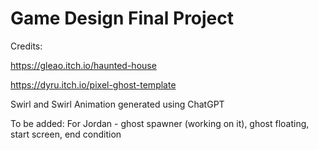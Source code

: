 # Game Design Final Project

Credits:

https://gleao.itch.io/haunted-house

https://dyru.itch.io/pixel-ghost-template

Swirl and Swirl Animation generated using ChatGPT

To be added:
	For Jordan - ghost spawner (working on it), ghost floating, start screen, end condition
